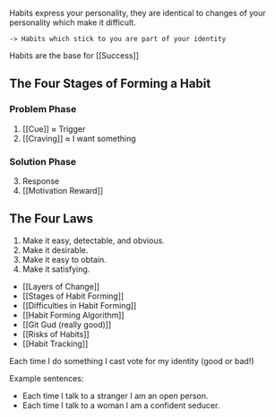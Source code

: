 Habits express your personality, they are identical to changes of your personality which make it difficult.
	
	-> Habits which stick to you are part of your identity


Habits are the base for [[Success]]

## The Four Stages of Forming a Habit

### Problem Phase
1. [[Cue]] ≈ Trigger
2. [[Craving]] ≈ I want something
### Solution Phase
3. Response
4. [[Motivation Reward]]
## The Four Laws

1. Make it easy, detectable, and obvious.
2. Make it desirable.
3. Make it easy to obtain.
4. Make it satisfying.

- [[Layers of Change]]
- [[Stages of Habit Forming]]
- [[Difficulties in Habit Forming]]
- [[Habit Forming Algorithm]]
- [[Git Gud (really good)]]
- [[Risks of Habits]]
- [[Habit Tracking]]


Each time I do something I cast vote for my identity (good or bad!)

Example sentences:
- Each time I talk to a stranger I am an open person.
- Each time I talk to a woman I am a confident seducer.
